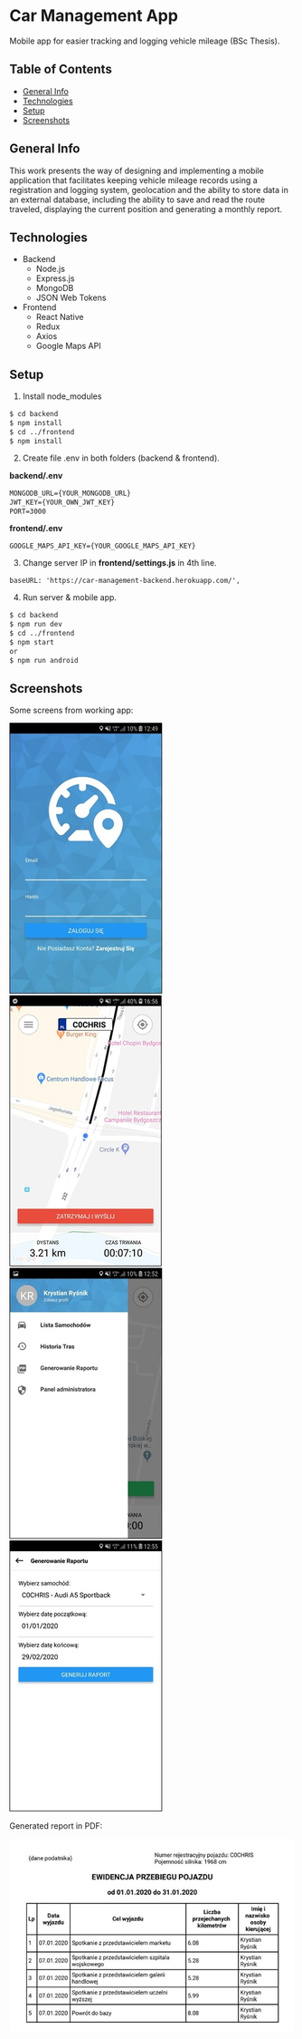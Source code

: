 # Car Management App
Mobile app for easier tracking and logging vehicle mileage (BSc Thesis).
## Table of Contents
* [General Info](#general-info)
* [Technologies](#technologies)
* [Setup](#setup)
* [Screenshots](#screenshots)
## General Info
This work presents the way of designing and implementing a mobile application that
facilitates keeping vehicle mileage records using a registration and logging system,
geolocation and the ability to store data in an external database, including the ability to save
and read the route traveled, displaying the current position and generating a monthly report.
## Technologies
* Backend
	* Node.js
	* Express.js
	* MongoDB
	* JSON Web Tokens
* Frontend
	* React Native
	* Redux
	* Axios
	* Google Maps API
## Setup
1. Install node_modules
```
$ cd backend
$ npm install
$ cd ../frontend
$ npm install
```
2. Create file .env in both folders (backend & frontend).

**backend/.env**
```
MONGODB_URL={YOUR_MONGODB_URL}
JWT_KEY={YOUR_OWN_JWT_KEY}
PORT=3000
```

**frontend/.env**
```
GOOGLE_MAPS_API_KEY={YOUR_GOOGLE_MAPS_API_KEY}
```

3. Change server IP in **frontend/settings.js** in 4th line.
```
baseURL: 'https://car-management-backend.herokuapp.com/',
```

4. Run server & mobile app.
```
$ cd backend
$ npm run dev
$ cd ../frontend
$ npm start
or
$ npm run android
```

## Screenshots
Some screens from working app:

![Login Screen](./images/screen-1.jpg)
![Tracking Screen](./images/screen-2.jpg)
![Navigation Menu](./images/screen-3.jpg)
![Raport Screen](./images/screen-4.jpg)


Generated report in PDF:

![Example Report](./images/screen-5.jpg)
